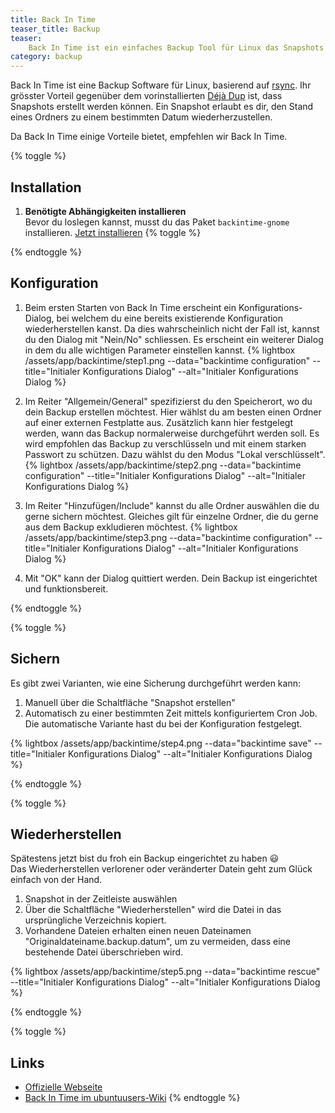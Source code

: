 ```yaml
---
title: Back In Time
teaser_title: Backup
teaser:
    Back In Time ist ein einfaches Backup Tool für Linux das Snapshots für jedes Verzeichnis erstellt.
category: backup
---
```


Back In Time ist eine Backup Software für Linux, basierend auf [rsync](https://wiki.ubuntuusers.de/rsync/).
Ihr grösster Vorteil gegenüber dem vorinstallierten [Déjà Dup](https://wiki.ubuntuusers.de/D%C3%A9j%C3%A0_Dup/) ist, dass Snapshots erstellt werden können.
Ein Snapshot erlaubt es dir, den Stand eines Ordners zu einem bestimmten Datum wiederherzustellen.

Da Back In Time einige Vorteile bietet, empfehlen wir Back In Time.

{% toggle %}

## Installation
1. **Benötigte Abhängigkeiten installieren**<br>
   Bevor du loslegen kannst, musst du das Paket ``backintime-gnome`` installieren.
   [Jetzt installieren](http://apt.ubuntu.com/p/backintime-gnome)
{% toggle %}


{% endtoggle %}
## Konfiguration
1. Beim ersten Starten von Back In Time erscheint ein Konfigurations-Dialog, bei welchem du eine bereits existierende Konfiguration wiederherstellen kanst. Da dies wahrscheinlich nicht der Fall ist, kannst du den Dialog mit "Nein/No" schliessen. Es erscheint ein weiterer Dialog in dem du alle wichtigen Parameter einstellen kannst.
{% lightbox /assets/app/backintime/step1.png --data="backintime configuration" --title="Initialer Konfigurations Dialog" --alt="Initialer Konfigurations Dialog %}
2. Im Reiter "Allgemein/General" spezifizierst du den Speicherort, wo du dein Backup erstellen möchtest. Hier wählst du am besten einen Ordner auf einer externen Festplatte aus. Zusätzlich kann hier festgelegt werden, wann das Backup normalerweise durchgeführt werden soll. Es wird empfohlen das Backup zu verschlüsseln und mit einem starken Passwort zu schützen. Dazu wählst du den Modus "Lokal verschlüsselt".
{% lightbox /assets/app/backintime/step2.png --data="backintime configuration" --title="Initialer Konfigurations Dialog" --alt="Initialer Konfigurations Dialog %}

3. Im Reiter "Hinzufügen/Include" kannst du alle Ordner auswählen die du gerne sichern möchtest. Gleiches gilt für einzelne Ordner, die du gerne aus dem Backup exkludieren möchtest.
{% lightbox /assets/app/backintime/step3.png --data="backintime configuration" --title="Initialer Konfigurations Dialog" --alt="Initialer Konfigurations Dialog %}

4. Mit "OK" kann der Dialog quittiert werden. Dein Backup ist eingerichtet und funktionsbereit.



{% endtoggle %}

{% toggle %}
## Sichern
Es gibt zwei Varianten, wie eine Sicherung durchgeführt werden kann:

1. Manuell über die Schaltfläche "Snapshot erstellen"
2. Automatisch zu einer bestimmten Zeit mittels konfiguriertem Cron Job. Die automatische Variante hast du bei der Konfiguration festgelegt.

{% lightbox /assets/app/backintime/step4.png --data="backintime save" --title="Initialer Konfigurations Dialog" --alt="Initialer Konfigurations Dialog %}


{% endtoggle %}

{% toggle %}
## Wiederherstellen
Spätestens jetzt bist du froh ein Backup eingerichtet zu haben :smiley:  
Das Wiederherstellen verlorener oder veränderter Datein geht zum Glück einfach von der Hand.

1. Snapshot in der Zeitleiste auswählen
2. Über die Schaltfläche "Wiederherstellen" wird die Datei in das ursprüngliche Verzeichnis kopiert.
3. Vorhandene Dateien erhalten einen neuen Dateinamen "Originaldateiname.backup.datum", um zu vermeiden, dass eine bestehende Datei überschrieben wird.

{% lightbox /assets/app/backintime/step5.png --data="backintime rescue" --title="Initialer Konfigurations Dialog" --alt="Initialer Konfigurations Dialog %}


{% endtoggle %}


{% toggle %}
## Links
- [Offizielle Webseite](http://backintime.le-web.org/)
- [Back In Time im ubuntuusers-Wiki](https://wiki.ubuntuusers.de/Back_In_Time/)
{% endtoggle %}

